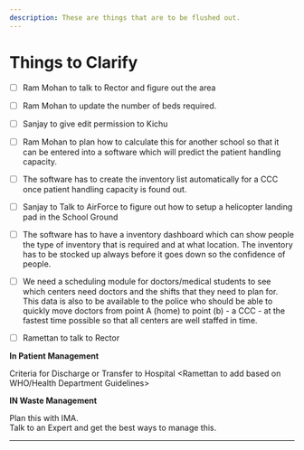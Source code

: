 ```yaml
---
description: These are things that are to be flushed out.
---
```


# Things to Clarify

* [ ] Ram Mohan to talk to Rector and figure out the area
* [ ] Ram Mohan to update the number of beds required.
* [ ] Sanjay to give edit permission to Kichu
* [ ] Ram Mohan to plan how to calculate this for another school so that it can be entered into a software which will predict the patient handling capacity.
* [ ] The software has to create the inventory list automatically for a CCC once patient handling capacity is found out.
* [ ] Sanjay to Talk to AirForce to figure out how to setup a helicopter landing pad in the School Ground
* [ ] The software has to have a inventory dashboard which can show people the type of inventory that is required and at what location. The inventory has to be stocked up always before it goes down so the confidence of people.
* [ ] We need a scheduling module for doctors/medical students to see which centers need doctors and the shifts that they need to plan for. This data is also to be available to the police who should be able to quickly move doctors from point A \(home\) to point \(b\) - a CCC - at the fastest time possible so that all centers are well staffed in time.
* [ ] Ramettan to talk to Rector



**In Patient Management**  
  
Criteria for Discharge or Transfer to Hospital &lt;Ramettan to add based on WHO/Health Department Guidelines&gt;  
  
**IN Waste Management**

Plan this with IMA.  
Talk to an Expert and get the best ways to manage this.

  
  
****

